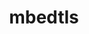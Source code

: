 ---
title: "mbedtls"
layout: cache
categories: [package, develop]
meta: {"compilers": ["gcc@=11.4.0"], "num_specs": 8, "num_specs_by_stack": {"e4s": 4, "hep": 4, "root": 8, "tutorial": 4}, "oss": ["ubuntu22.04"], "platforms": ["linux"], "stacks": ["e4s", "hep", "root", "tutorial"], "targets": ["x86_64_v3"], "versions": ["2.28.9", "3.6.2"]}
spec_details: [{"compiler": "gcc@=11.4.0", "hash": "7cjrxzr6gvsly5jzpk6shggpoilyacag", "os": "ubuntu22.04", "platform": "linux", "size": "-", "stacks": ["e4s", "root", "tutorial"], "tarball": "https://binaries.spack.io/develop/build_cache/linux-ubuntu22.04-x86_64_v3/gcc-11.4.0/mbedtls-2.28.9/linux-ubuntu22.04-x86_64_v3-gcc-11.4.0-mbedtls-2.28.9-7cjrxzr6gvsly5jzpk6shggpoilyacag.spack", "target": "x86_64_v3", "variants": ["build_system=makefile", "build_type=Release", "libs=shared,static", "+pic"], "versions": ["2.28.9"]}, {"compiler": "gcc@=11.4.0", "hash": "a522nnogibjhxyytn74xbzkyyidbohcz", "os": "ubuntu22.04", "platform": "linux", "size": "-", "stacks": ["e4s", "root", "tutorial"], "tarball": "https://binaries.spack.io/develop/build_cache/linux-ubuntu22.04-x86_64_v3/gcc-11.4.0/mbedtls-2.28.9/linux-ubuntu22.04-x86_64_v3-gcc-11.4.0-mbedtls-2.28.9-a522nnogibjhxyytn74xbzkyyidbohcz.spack", "target": "x86_64_v3", "variants": ["build_system=makefile", "build_type=Release", "libs=shared,static", "+pic"], "versions": ["2.28.9"]}, {"compiler": "gcc@=11.4.0", "hash": "p6q22372vbtspexudz4oe6oppya7hg3a", "os": "ubuntu22.04", "platform": "linux", "size": "-", "stacks": ["e4s", "root", "tutorial"], "tarball": "https://binaries.spack.io/develop/build_cache/linux-ubuntu22.04-x86_64_v3/gcc-11.4.0/mbedtls-2.28.9/linux-ubuntu22.04-x86_64_v3-gcc-11.4.0-mbedtls-2.28.9-p6q22372vbtspexudz4oe6oppya7hg3a.spack", "target": "x86_64_v3", "variants": ["build_system=makefile", "build_type=Release", "libs=shared,static", "+pic"], "versions": ["2.28.9"]}, {"compiler": "gcc@=11.4.0", "hash": "w2dyhdzx37ux7n2lidk7m6ed4byuvweq", "os": "ubuntu22.04", "platform": "linux", "size": "-", "stacks": ["e4s", "root", "tutorial"], "tarball": "https://binaries.spack.io/develop/build_cache/linux-ubuntu22.04-x86_64_v3/gcc-11.4.0/mbedtls-2.28.9/linux-ubuntu22.04-x86_64_v3-gcc-11.4.0-mbedtls-2.28.9-w2dyhdzx37ux7n2lidk7m6ed4byuvweq.spack", "target": "x86_64_v3", "variants": ["build_system=makefile", "build_type=Release", "libs=shared,static", "+pic"], "versions": ["2.28.9"]}, {"compiler": "gcc@=11.4.0", "hash": "ozvown4dotv5dxdjacan2wl65yg5ll6b", "os": "ubuntu22.04", "platform": "linux", "size": "-", "stacks": ["hep", "root"], "tarball": "https://binaries.spack.io/develop/build_cache/linux-ubuntu22.04-x86_64_v3/gcc-11.4.0/mbedtls-3.6.2/linux-ubuntu22.04-x86_64_v3-gcc-11.4.0-mbedtls-3.6.2-ozvown4dotv5dxdjacan2wl65yg5ll6b.spack", "target": "x86_64_v3", "variants": ["build_system=makefile", "build_type=Release", "libs=static", "~pic"], "versions": ["3.6.2"]}, {"compiler": "gcc@=11.4.0", "hash": "5zp7qcaj2r2oesl5xhdfxthc2fu5dvfh", "os": "ubuntu22.04", "platform": "linux", "size": "-", "stacks": ["hep", "root"], "tarball": "https://binaries.spack.io/develop/build_cache/linux-ubuntu22.04-x86_64_v3/gcc-11.4.0/mbedtls-3.6.2/linux-ubuntu22.04-x86_64_v3-gcc-11.4.0-mbedtls-3.6.2-5zp7qcaj2r2oesl5xhdfxthc2fu5dvfh.spack", "target": "x86_64_v3", "variants": ["build_system=makefile", "build_type=Release", "libs=static", "~pic"], "versions": ["3.6.2"]}, {"compiler": "gcc@=11.4.0", "hash": "drmcrf2bx2ijc4q7rz5ijsq5vmtydosu", "os": "ubuntu22.04", "platform": "linux", "size": "-", "stacks": ["hep", "root"], "tarball": "https://binaries.spack.io/develop/build_cache/linux-ubuntu22.04-x86_64_v3/gcc-11.4.0/mbedtls-3.6.2/linux-ubuntu22.04-x86_64_v3-gcc-11.4.0-mbedtls-3.6.2-drmcrf2bx2ijc4q7rz5ijsq5vmtydosu.spack", "target": "x86_64_v3", "variants": ["build_system=makefile", "build_type=Release", "libs=static", "~pic"], "versions": ["3.6.2"]}, {"compiler": "gcc@=11.4.0", "hash": "zeut5l3eaqytcquzj3lijc5eknnjygrh", "os": "ubuntu22.04", "platform": "linux", "size": "-", "stacks": ["hep", "root"], "tarball": "https://binaries.spack.io/develop/build_cache/linux-ubuntu22.04-x86_64_v3/gcc-11.4.0/mbedtls-3.6.2/linux-ubuntu22.04-x86_64_v3-gcc-11.4.0-mbedtls-3.6.2-zeut5l3eaqytcquzj3lijc5eknnjygrh.spack", "target": "x86_64_v3", "variants": ["build_system=makefile", "build_type=Release", "libs=static", "~pic"], "versions": ["3.6.2"]}]
---